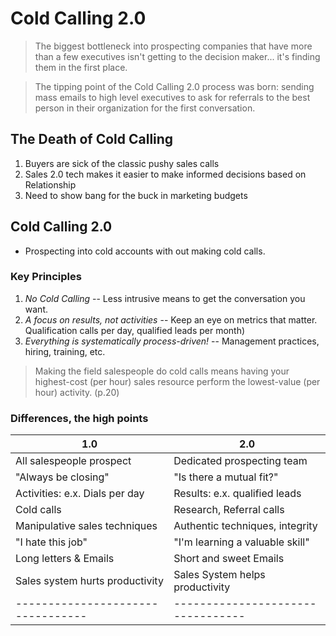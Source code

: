 # Cold Calling 2.0

> The biggest bottleneck into prospecting companies that have more than a few executives isn't getting  to the decision maker... it's finding them in the first place.

> The tipping point of the Cold Calling 2.0 process was born: sending mass emails to high level executives to ask for referrals to the best person in their organization for the first conversation.


## The Death of Cold Calling
1. Buyers are sick of the classic pushy sales calls
2. Sales 2.0 tech makes it easier to make informed decisions based on Relationship
3. Need to show bang for the buck in marketing budgets

## Cold Calling 2.0
- Prospecting into cold accounts with out making cold calls.

### Key Principles
1. _No Cold Calling_
  -- Less intrusive means to get the conversation you want.
2. _A focus on results, not activities_
  -- Keep an eye on metrics that matter.  Qualification calls per day, qualified leads per month)
3. _Everything is systematically process-driven!_
  -- Management practices, hiring, training, etc.


  > Making the field salespeople do cold calls means having your highest-cost (per hour) sales resource perform the lowest-value (per hour) activity. (p.20)

### Differences, the high points

|            1.0                  |            2.0                  |
|---------------------------------|---------------------------------|
| All salespeople prospect        | Dedicated prospecting team      |
| "Always be closing"             | "Is there a mutual fit?"        |
| Activities: e.x. Dials per day  | Results: e.x. qualified leads   |
| Cold calls                      | Research, Referral calls        |
| Manipulative sales techniques   | Authentic techniques, integrity |
| "I hate this job"               | "I'm learning a valuable skill" |
| Long letters & Emails           | Short and sweet Emails          |
| Sales system hurts productivity | Sales System helps productivity |
|---------------------------------|---------------------------------|
